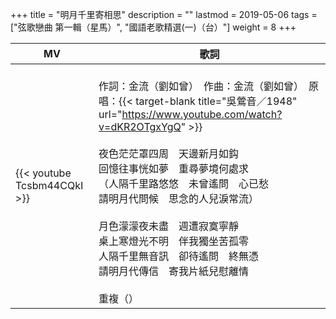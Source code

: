 +++
title = "明月千里寄相思"
description = ""
lastmod = 2019-05-06
tags = ["弦歌戀曲 第一輯（星馬）", "國語老歌精選(一)（台）"]
weight = 8
+++

MV  | 歌詞  
--------------|-------
{{< youtube Tcsbm44CQkI >}}|<br/>作詞：金流（劉如曾）　作曲：金流（劉如曾）　原唱：{{< target-blank title="吳鶯音／1948" url="https://www.youtube.com/watch?v=dKR2OTgxYgQ" >}}<br/><br/>夜色茫茫罩四周　天邊新月如鈎<br/>回憶往事恍如夢　重尋夢境何處求 <br/>（人隔千里路悠悠　未曾遙問　心已愁<br/>請明月代問候　思念的人兒淚常流）<br/><br/>月色濛濛夜未盡　週遭寂寞寧靜<br/>桌上寒燈光不明　伴我獨坐苦孤零<br/>人隔千里無音訊　卻待遙問　終無憑<br/>請明月代傳信　寄我片紙兒慰離情<br/><br/> 重複（）
